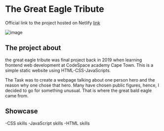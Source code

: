# The Great Eagle Tribute

Official link to the project hosted on Netlify [link](https://thegreateagle.netlify.app/)

![image]("./images/thegreateagleredo.png")

## The project about

the great eagle tribute was final project back in 2019 when learning frontend web development at CodeSpace academy Cape Town.
This is a simple static website using HTML-CSS-JavaScripts.

The Task was to create a webpage talking about one person hero and the reason why one chose that hero. Many have chosen public figures, hence, I decided to go for something unusual. That is where the great bald eagle came from.

## Showcase

-CSS skills
-JavaScript skills
-HTML skills
